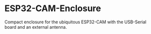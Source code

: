 # ESP32-CAM-Enclosure
Compact enclosure for the ubiquitous ESP32-CAM with the USB-Serial board and an external antenna.
